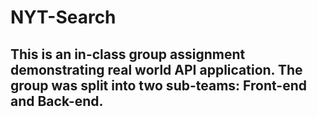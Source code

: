 # NYT-Search
## This is an in-class group assignment demonstrating real world API application. The group was split into two sub-teams: Front-end and Back-end.
